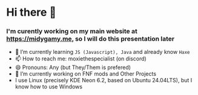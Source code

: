 # Hi there 👋
### I'm curently working on my main website at https://midygamy.me, so I will do this presentation later

- 🌱 I’m currently learning `JS (Javascript), Java` and already know `Haxe`
- 📫 How to reach me: moxiethespecialist (on discord)
- 😄 Pronouns: Any (but They/Them is prefered)
- 🔭 I’m currently working on FNF mods and Other Projects
- I use Linux (precisely KDE Neon 6.2, based on Ubuntu 24.04LTS), but I know how to use Windows
